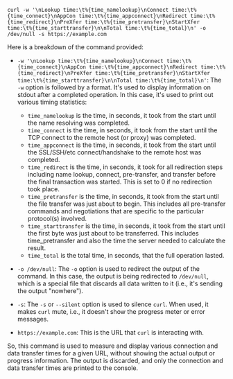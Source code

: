 <code>
curl -w '\nLookup time:\t%{time_namelookup}\nConnect time:\t%{time_connect}\nAppCon time:\t%{time_appconnect}\nRedirect time:\t%{time_redirect}\nPreXfer time:\t%{time_pretransfer}\nStartXfer time:\t%{time_starttransfer}\n\nTotal time:\t%{time_total}\n' -o /dev/null -s https://example.com
</code>

Here is a breakdown of the command provided:

- `-w '\nLookup time:\t%{time_namelookup}\nConnect time:\t%{time_connect}\nAppCon time:\t%{time_appconnect}\nRedirect time:\t%{time_redirect}\nPreXfer time:\t%{time_pretransfer}\nStartXfer time:\t%{time_starttransfer}\n\nTotal time:\t%{time_total}\n'`: The `-w` option is followed by a format. It's used to display information on stdout after a completed operation. In this case, it's used to print out various timing statistics:
  - `time_namelookup` is the time, in seconds, it took from the start until the name resolving was completed.
  - `time_connect` is the time, in seconds, it took from the start until the TCP connect to the remote host (or proxy) was completed.
  - `time_appconnect` is the time, in seconds, it took from the start until the SSL/SSH/etc connect/handshake to the remote host was completed.
  - `time_redirect` is the time, in seconds, it took for all redirection steps including name lookup, connect, pre-transfer, and transfer before the final transaction was started. This is set to 0 if no redirection took place.
  - `time_pretransfer` is the time, in seconds, it took from the start until the file transfer was just about to begin. This includes all pre-transfer commands and negotiations that are specific to the particular protocol(s) involved.
  - `time_starttransfer` is the time, in seconds, it took from the start until the first byte was just about to be transferred. This includes time_pretransfer and also the time the server needed to calculate the result.
  - `time_total` is the total time, in seconds, that the full operation lasted.

- `-o /dev/null`: The `-o` option is used to redirect the output of the command. In this case, the output is being redirected to `/dev/null`, which is a special file that discards all data written to it (i.e., it's sending the output "nowhere").

- `-s`: The `-s` or `--silent` option is used to silence `curl`. When used, it makes `curl` mute, i.e., it doesn't show the progress meter or error messages.

- `https://example.com`: This is the URL that `curl` is interacting with.

So, this command is used to measure and display various connection and data transfer times for a given URL, without showing the actual output or progress information. The output is discarded, and only the connection and data transfer times are printed to the console.
